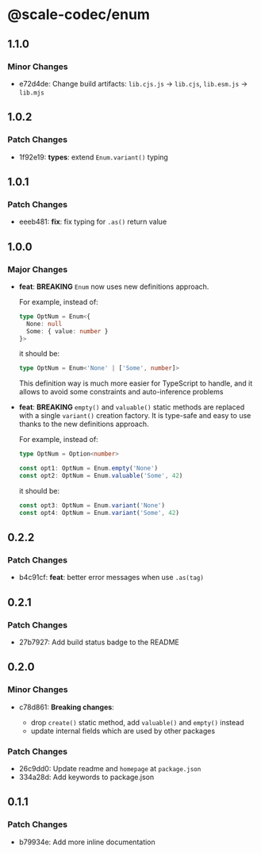 # @scale-codec/enum

## 1.1.0

### Minor Changes

- e72d4de: Change build artifacts: `lib.cjs.js` → `lib.cjs`, `lib.esm.js` → `lib.mjs`

## 1.0.2

### Patch Changes

- 1f92e19: **types**: extend `Enum.variant()` typing

## 1.0.1

### Patch Changes

- eeeb481: **fix**: fix typing for `.as()` return value

## 1.0.0

### Major Changes

- **feat**: **BREAKING** `Enum` now uses new definitions approach.

  For example, instead of:

  ```ts
  type OptNum = Enum<{
    None: null
    Some: { value: number }
  }>
  ```

  it should be:

  ```ts
  type OptNum = Enum<'None' | ['Some', number]>
  ```

  This definition way is much more easier for TypeScript to handle, and it allows to avoid some constraints and auto-inference problems

- **feat**: **BREAKING** `empty()` and `valuable()` static methods are replaced with a single `variant()` creation factory. It is type-safe and easy to use thanks to the new definitions approach.

  For example, instead of:

  ```ts
  type OptNum = Option<number>

  const opt1: OptNum = Enum.empty('None')
  const opt2: OptNum = Enum.valuable('Some', 42)
  ```

  it should be:

  ```ts
  const opt3: OptNum = Enum.variant('None')
  const opt4: OptNum = Enum.variant('Some', 42)
  ```

## 0.2.2

### Patch Changes

- b4c91cf: **feat**: better error messages when use `.as(tag)`

## 0.2.1

### Patch Changes

- 27b7927: Add build status badge to the README

## 0.2.0

### Minor Changes

- c78d861: **Breaking changes**:

  - drop `create()` static method, add `valuable()` and `empty()` instead
  - update internal fields which are used by other packages

### Patch Changes

- 26c9dd0: Update readme and `homepage` at `package.json`
- 334a28d: Add keywords to package.json

## 0.1.1

### Patch Changes

- b79934e: Add more inline documentation
